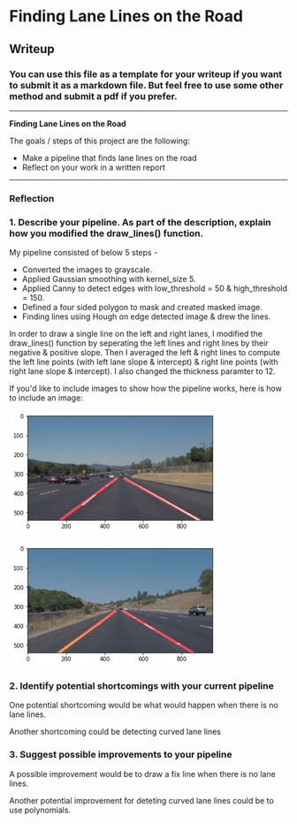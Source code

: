 # **Finding Lane Lines on the Road** 

## Writeup

### You can use this file as a template for your writeup if you want to submit it as a markdown file. But feel free to use some other method and submit a pdf if you prefer.

---

**Finding Lane Lines on the Road**

The goals / steps of this project are the following:
* Make a pipeline that finds lane lines on the road
* Reflect on your work in a written report


[//]: # (Image References)

[image1]: ./examples/grayscale.jpg "Grayscale"

---

### Reflection

### 1. Describe your pipeline. As part of the description, explain how you modified the draw_lines() function.

My pipeline consisted of below 5 steps - 
- Converted the images to grayscale.
- Applied Gaussian smoothing with kernel_size 5.
- Applied Canny to detect edges with low_threshold = 50 & high_threshold = 150.
- Defined a four sided polygon to mask and created masked image.
- Finding lines using Hough on edge detected image & drew the lines.

In order to draw a single line on the left and right lanes, I modified the draw_lines() function by seperating the left lines and right lines by their negative & positive slope. Then I averaged the left & right lines to compute the left line points (with left lane slope & intercept) & right line points (with right lane slope & intercept). I also changed the thickness paramter to 12.

If you'd like to include images to show how the pipeline works, here is how to include an image: 

![solidWhiteCurve](/test_images_output/solidWhiteCurve.png)

![solidYellowCurve](/test_images_output/solidYellowCurve.png)

### 2. Identify potential shortcomings with your current pipeline


One potential shortcoming would be what would happen when there is no lane lines.

Another shortcoming could be detecting curved lane lines


### 3. Suggest possible improvements to your pipeline

A possible improvement would be to draw a fix line when there is no lane lines.

Another potential improvement for deteting curved lane lines could be to use polynomials.

